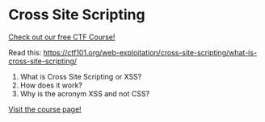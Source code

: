 # Cross Site Scripting

[Check out our free CTF Course!](https://academy.hoppersroppers.org/mod/page/view.php?id=634)

Read this: <https://ctf101.org/web-exploitation/cross-site-scripting/what-is-cross-site-scripting/>

1. What is Cross Site Scripting or XSS?
2. How does it work?
3. Why is the acronym XSS and not CSS? 


[Visit the course page!](https://academy.hoppersroppers.org/mod/assign/view.php?id=634)

